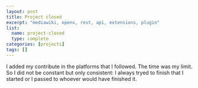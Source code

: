 ```yaml
---
layout: post
title: Project closed
excerpt: "mediawiki, openx, rest, api, extensions, plugin"
list:
  name: project-closed
  type: complete
categories: [projects]
tags: []
---
```

I added my contribute in the platforms that I followed. The time was my limit. So I did not be constant but only consistent: I always tryed to finish that I started or I passed to whoever would have finished it.
